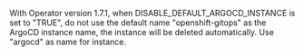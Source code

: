 With Operator version 1.7.1, when DISABLE_DEFAULT_ARGOCD_INSTANCE is set to "TRUE", do not use the default name "openshift-gitops" as the ArgoCD instance name, the instance will be deleted automatically. Use "argocd" as name for instance. 
